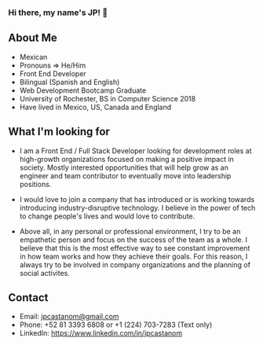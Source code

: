 ### Hi there, my name's JP! 👋

## About Me

- Mexican 
- Pronouns => He/Him
- Front End Developer
- Bilingual (Spanish and English)
- Web Development Bootcamp Graduate
- University of Rochester, BS in Computer Science 2018
- Have lived in Mexico, US, Canada and England

## What I'm looking for

- I am a Front End / Full Stack Developer looking for development roles at high-growth 
organizations focused on making a positive impact in society. Mostly interested opportunities 
that will help grow as an engineer and team contributor to eventually move into leadership positions.

- I would love to join a company that has introduced or is working towards introducing
industry-disruptive technology. I believe in the power of tech to change people's lives and would love 
to contribute.
 
- Above all, in any personal or professional environment, I try to be an empathetic person and focus on 
the success of the team as a whole. I believe that this is the most effective way to see constant improvement 
in how team works and how they achieve their goals. For this reason, I always try to be involved in company 
organizations and the planning of social activites.   

## Contact

- Email: jpcastanom@gmail.com
- Phone: +52 81 3393 6808 or +1 (224) 703-7283 (Text only)
- LinkedIn: https://www.linkedin.com/in/jpcastanom
